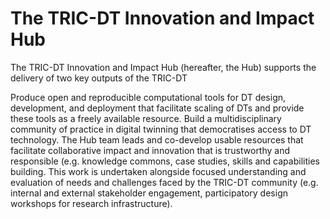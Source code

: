 # The TRIC-DT Innovation and Impact Hub

The TRIC-DT Innovation and Impact Hub (hereafter, the Hub) supports the delivery of two key outputs of the TRIC-DT

Produce open and reproducible computational tools for DT design, development, and deployment that facilitate scaling of DTs and provide these tools as a freely available resource.
Build a multidisciplinary community of practice in digital twinning that democratises access to DT technology.
The Hub team leads and co-develop usable resources that facilitate collaborative impact and innovation that is trustworthy and responsible (e.g. knowledge commons, case studies, skills and capabilities building. This work is undertaken alongside focused understanding and evaluation of needs and challenges faced by the TRIC-DT community (e.g. internal and external stakeholder engagement, participatory design workshops for research infrastructure).
